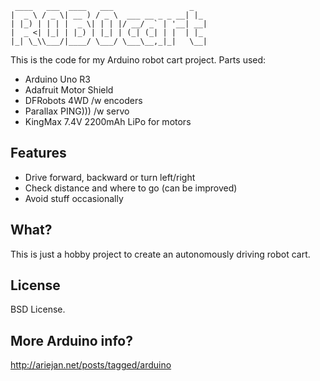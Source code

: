 
     ____   ___  ____   ___                 _   
    |  _ \ / _ \| __ ) / _ \  ___ __ _ _ __| |_ 
    | |_) | | | |  _ \| | | |/ __/ _` | '__| __|
    |  _ <| |_| | |_) | |_| | (_| (_| | |  | |_ 
    |_| \_\\___/|____/ \___/ \___\__,_|_|   \__|


This is the code for my Arduino robot cart project. Parts used:

 * Arduino Uno R3
 * Adafruit Motor Shield
 * DFRobots 4WD /w encoders
 * Parallax PING))) /w servo
 * KingMax 7.4V 2200mAh LiPo for motors

## Features

 * Drive forward, backward or turn left/right
 * Check distance and where to go (can be improved)
 * Avoid stuff occasionally

## What?

This is just a hobby project to create an autonomously driving robot cart.

## License

BSD License.

## More Arduino info?

http://ariejan.net/posts/tagged/arduino

